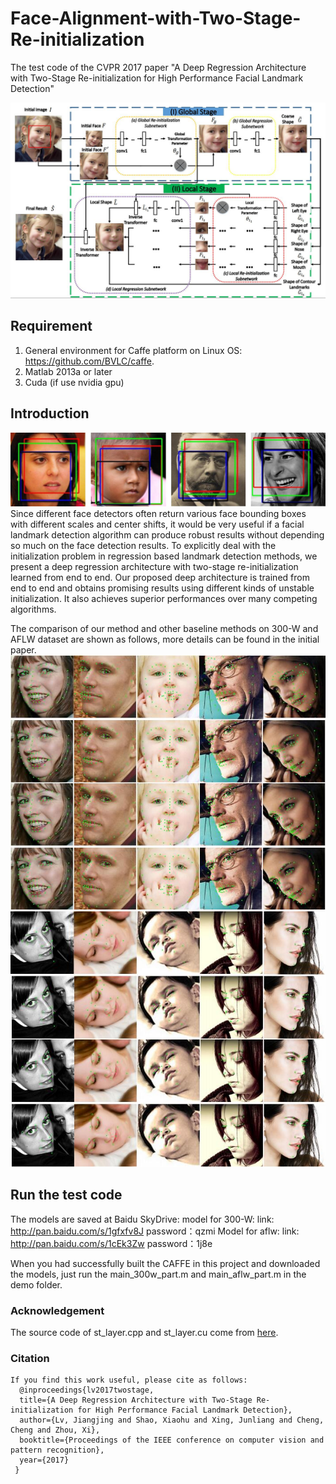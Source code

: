 # Face-Alignment-with-Two-Stage-Re-initialization
The test code of the CVPR 2017 paper "A Deep Regression Architecture with Two-Stage Re-initialization for High Performance Facial Landmark Detection"

<img src="figures/overflow.jpg">

## Requirement
  1. General environment for Caffe platform on Linux OS: https://github.com/BVLC/caffe. 
  2. Matlab 2013a or later
  3. Cuda (if use nvidia gpu)

## Introduction
   <img src="figures/diff-det.jpg">
Since different face detectors often return various face bounding boxes with different scales and center shifts, it would be very useful if a facial landmark detection algorithm can produce robust results without depending so much on the face detection results. To explicitly deal with the initialization problem in regression based landmark detection methods, we present a deep regression architecture with two-stage re-initialization learned from end to end. Our proposed deep architecture is trained from end to end and obtains promising results using different kinds of unstable initialization. It also achieves superior performances over many competing algorithms.

   
  The comparison of our method and other baseline methods on 300-W and AFLW dataset are shown as follows, more details can be found in the initial paper.
   <img src="figures/300W-results.jpg">
   <img src="figures/aflw-results.jpg">
   
## Run the test code
The models are saved at Baidu SkyDrive:
model for 300-W: link: http://pan.baidu.com/s/1gfxfv8J password：qzmi 
Model for aflw:  link: http://pan.baidu.com/s/1cEk3Zw password：1j8e


When you had successfully built the CAFFE in this project and downloaded the models, just run the main_300w_part.m and main_aflw_part.m in the demo folder.
   
  
### Acknowledgement
  The source code of st_layer.cpp and st_layer.cu come from [here](https://github.com/christopher5106/last_caffe_with_stn).
### Citation
```
If you find this work useful, please cite as follows:
  @inproceedings{lv2017twostage,  
  title={A Deep Regression Architecture with Two-Stage Re-initialization for High Performance Facial Landmark Detection},  
  author={Lv, Jiangjing and Shao, Xiaohu and Xing, Junliang and Cheng, Cheng and Zhou, Xi},  
  booktitle={Proceedings of the IEEE conference on computer vision and pattern recognition},  
  year={2017}  
 }
```

